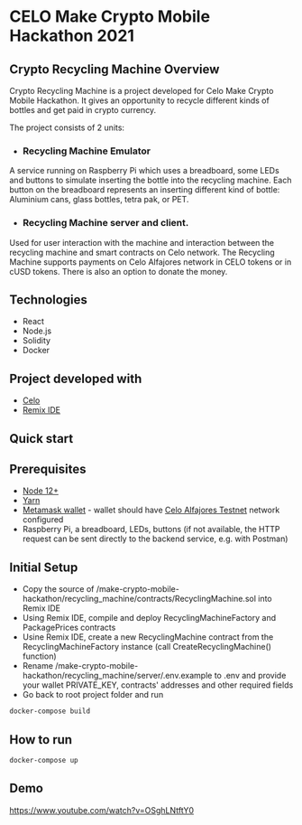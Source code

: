 # CELO Make Crypto Mobile Hackathon 2021

## Crypto Recycling Machine Overview
Crypto Recycling Machine is a project developed for Celo Make Crypto Mobile Hackathon. It gives an opportunity to recycle different kinds of bottles and get paid in crypto currency.

The project consists of 2 units:
* ### Recycling Machine Emulator

A service running on Raspberry Pi which uses a breadboard, some LEDs and buttons to simulate inserting the bottle into the recycling machine. Each button on the breadboard represents an inserting different kind of bottle: Aluminium cans, glass bottles, tetra pak, or PET.

* ### Recycling Machine server and client.

Used for user interaction with the machine and interaction between the recycling machine and smart contracts on Celo network. The Recycling Machine supports payments on Celo Alfajores network in CELO tokens or in cUSD tokens. There is also an option to donate the money.


## Technologies
* React
* Node.js
* Solidity
* Docker

## Project developed with
* [Celo](https://docs.celo.org/developer-guide/overview)
* [Remix IDE](https://remix.ethereum.org/)


## Quick start

## Prerequisites
* [Node 12+](https://nodejs.org/en/download/)
* [Yarn](https://classic.yarnpkg.com/en/docs/install/)
* [Metamask wallet](https://chrome.google.com/webstore/detail/metamask/nkbihfbeogaeaoehlefnkodbefgpgknn) - wallet should have [Celo Alfajores Testnet](https://docs.celo.org/developer-resources/testnet-wallet) network configured
* Raspberry Pi, a breadboard, LEDs, buttons (if not available, the HTTP request can be sent directly to the backend service, e.g. with Postman)


## Initial Setup

- Copy the source of /make-crypto-mobile-hackathon/recycling_machine/contracts/RecyclingMachine.sol into Remix IDE
- Using Remix IDE, compile and deploy RecyclingMachineFactory and PackagePrices contracts
- Usine Remix IDE, create a new RecyclingMachine contract from the RecyclingMachineFactory instance (call CreateRecyclingMachine() function)
- Rename /make-crypto-mobile-hackathon/recycling_machine/server/.env.example to .env and provide your wallet PRIVATE_KEY, contracts' addresses and other required fields
- Go back to root project folder and run
```bash
docker-compose build
```

## How to run
```bash
docker-compose up
```

## Demo
https://www.youtube.com/watch?v=OSghLNtftY0
